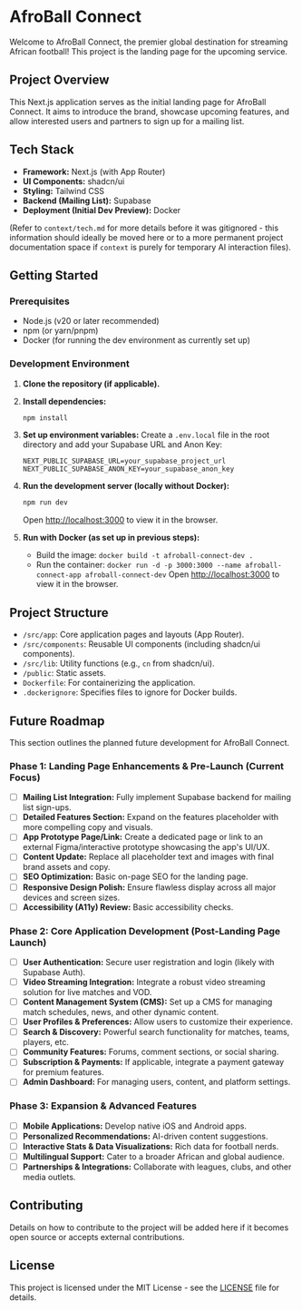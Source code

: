 # AfroBall Connect

Welcome to AfroBall Connect, the premier global destination for streaming African football! This project is the landing page for the upcoming service.

## Project Overview

This Next.js application serves as the initial landing page for AfroBall Connect. It aims to introduce the brand, showcase upcoming features, and allow interested users and partners to sign up for a mailing list.

## Tech Stack

*   **Framework:** Next.js (with App Router)
*   **UI Components:** shadcn/ui
*   **Styling:** Tailwind CSS
*   **Backend (Mailing List):** Supabase
*   **Deployment (Initial Dev Preview):** Docker

(Refer to `context/tech.md` for more details before it was gitignored - this information should ideally be moved here or to a more permanent project documentation space if `context` is purely for temporary AI interaction files).

## Getting Started

### Prerequisites

*   Node.js (v20 or later recommended)
*   npm (or yarn/pnpm)
*   Docker (for running the dev environment as currently set up)

### Development Environment

1.  **Clone the repository (if applicable).**
2.  **Install dependencies:**
    ```bash
    npm install
    ```
3.  **Set up environment variables:**
    Create a `.env.local` file in the root directory and add your Supabase URL and Anon Key:
    ```
    NEXT_PUBLIC_SUPABASE_URL=your_supabase_project_url
    NEXT_PUBLIC_SUPABASE_ANON_KEY=your_supabase_anon_key
    ```
4.  **Run the development server (locally without Docker):**
    ```bash
    npm run dev
    ```
    Open [http://localhost:3000](http://localhost:3000) to view it in the browser.

5.  **Run with Docker (as set up in previous steps):**
    *   Build the image: `docker build -t afroball-connect-dev .`
    *   Run the container: `docker run -d -p 3000:3000 --name afroball-connect-app afroball-connect-dev`
    Open [http://localhost:3000](http://localhost:3000) to view it in the browser.

## Project Structure

*   `/src/app`: Core application pages and layouts (App Router).
*   `/src/components`: Reusable UI components (including shadcn/ui components).
*   `/src/lib`: Utility functions (e.g., `cn` from shadcn/ui).
*   `/public`: Static assets.
*   `Dockerfile`: For containerizing the application.
*   `.dockerignore`: Specifies files to ignore for Docker builds.

## Future Roadmap

This section outlines the planned future development for AfroBall Connect.

### Phase 1: Landing Page Enhancements & Pre-Launch (Current Focus)

*   [ ] **Mailing List Integration:** Fully implement Supabase backend for mailing list sign-ups.
*   [ ] **Detailed Features Section:** Expand on the features placeholder with more compelling copy and visuals.
*   [ ] **App Prototype Page/Link:** Create a dedicated page or link to an external Figma/interactive prototype showcasing the app's UI/UX.
*   [ ] **Content Update:** Replace all placeholder text and images with final brand assets and copy.
*   [ ] **SEO Optimization:** Basic on-page SEO for the landing page.
*   [ ] **Responsive Design Polish:** Ensure flawless display across all major devices and screen sizes.
*   [ ] **Accessibility (A11y) Review:** Basic accessibility checks.

### Phase 2: Core Application Development (Post-Landing Page Launch)

*   [ ] **User Authentication:** Secure user registration and login (likely with Supabase Auth).
*   [ ] **Video Streaming Integration:** Integrate a robust video streaming solution for live matches and VOD.
*   [ ] **Content Management System (CMS):** Set up a CMS for managing match schedules, news, and other dynamic content.
*   [ ] **User Profiles & Preferences:** Allow users to customize their experience.
*   [ ] **Search & Discovery:** Powerful search functionality for matches, teams, players, etc.
*   [ ] **Community Features:** Forums, comment sections, or social sharing.
*   [ ] **Subscription & Payments:** If applicable, integrate a payment gateway for premium features.
*   [ ] **Admin Dashboard:** For managing users, content, and platform settings.

### Phase 3: Expansion & Advanced Features

*   [ ] **Mobile Applications:** Develop native iOS and Android apps.
*   [ ] **Personalized Recommendations:** AI-driven content suggestions.
*   [ ] **Interactive Stats & Data Visualizations:** Rich data for football nerds.
*   [ ] **Multilingual Support:** Cater to a broader African and global audience.
*   [ ] **Partnerships & Integrations:** Collaborate with leagues, clubs, and other media outlets.

## Contributing

Details on how to contribute to the project will be added here if it becomes open source or accepts external contributions.

## License

This project is licensed under the MIT License - see the [LICENSE](LICENSE) file for details.
